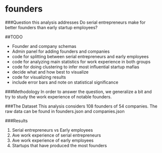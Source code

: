 founders
========

###Question this analysis addresses
Do serial entrepreneurs make for better founders than early startup employees?

##TODO
* Founder and company schemas
* Admin panel for adding founders and companies
* code for splitting between serial entrepreneurs and early employees
* code for analyzing main statistics for work experience in both groups
* code for doing clustering to infer most influential startup mafias
* decide what and how best to visualize
* code for visualizing results
* include error bars and note on statistical significance

###Methodology
In order to answer the question, we generalize a bit and try to study the work experience of notable founders.

###The Dataset
This analysis considers 108 founders of 54 companies. The raw data can be found in founders.json and companies.json

###Results
1. Serial entrepreneurs vs Early employees
2. Ave work experience of serial entrepreneurs
3. Ave work experience of early employees
4. Startups that have produced the most founders

